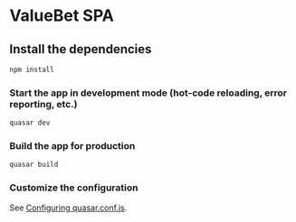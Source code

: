 # ValueBet SPA


## Install the dependencies
```bash
npm install
```

### Start the app in development mode (hot-code reloading, error reporting, etc.)
```bash
quasar dev
```


### Build the app for production
```bash
quasar build
```


### Customize the configuration
See [Configuring quasar.conf.js](https://quasar.dev/quasar-cli/quasar-conf-js).
